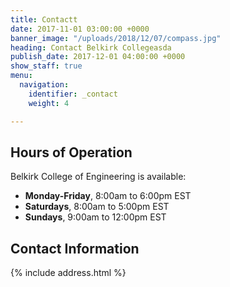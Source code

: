 ```yaml
---
title: Contactt
date: 2017-11-01 03:00:00 +0000
banner_image: "/uploads/2018/12/07/compass.jpg"
heading: Contact Belkirk Collegeasda
publish_date: 2017-12-01 04:00:00 +0000
show_staff: true
menu:
  navigation:
    identifier: _contact
    weight: 4

---
```

## Hours of Operation
Belkirk College of Engineering is available:

- **Monday-Friday**, 8:00am to 6:00pm EST
- **Saturdays**, 8:00am to 5:00pm EST
- **Sundays**, 9:00am to 12:00pm EST

## Contact Information
{% include address.html %}